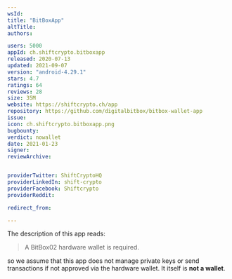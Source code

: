 ```yaml
---
wsId: 
title: "BitBoxApp"
altTitle: 
authors:

users: 5000
appId: ch.shiftcrypto.bitboxapp
released: 2020-07-13
updated: 2021-09-07
version: "android-4.29.1"
stars: 4.7
ratings: 64
reviews: 28
size: 35M
website: https://shiftcrypto.ch/app
repository: https://github.com/digitalbitbox/bitbox-wallet-app
issue: 
icon: ch.shiftcrypto.bitboxapp.png
bugbounty: 
verdict: nowallet
date: 2021-01-23
signer: 
reviewArchive:


providerTwitter: ShiftCryptoHQ
providerLinkedIn: shift-crypto
providerFacebook: Shiftcrypto
providerReddit: 

redirect_from:

---
```



The description of this app reads:

> A BitBox02 hardware wallet is required.

so we assume that this app does not manage private keys or send transactions if
not approved via the hardware wallet. It itself is **not a wallet**.
